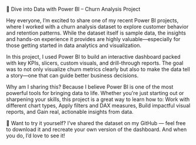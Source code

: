🚀 Dive into Data with Power BI – Churn Analysis Project

Hey everyone,
I’m excited to share one of my recent Power BI projects, where I worked with a churn analysis dataset to explore customer behavior and retention patterns. While the dataset itself is sample data, the insights and hands-on experience it provides are highly valuable—especially for those getting started in data analytics and visualization.

In this project, I used Power BI to build an interactive dashboard packed with key KPIs, slicers, custom visuals, and drill-through reports. The goal was to not only visualize churn metrics clearly but also to make the data tell a story—one that can guide better business decisions.

Why am I sharing this? Because I believe Power BI is one of the most powerful tools for bringing data to life. Whether you're just starting out or sharpening your skills, this project is a great way to learn how to:
Work with different chart types,
Apply filters and DAX measures,
Build impactful visual reports, and
Gain real, actionable insights from data.

🎯 Want to try it yourself?
I’ve shared the dataset on my GitHub — feel free to download it and recreate your own version of the dashboard. And when you do, I’d love to see it!
